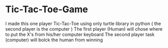 # Tic-Tac-Toe-Game
I made this one player Tic-Tac-Toe using only turtle library in python ( the second player is the computer )
The first player (Human) will chose where to put the X's from his/her computer keyboard 
The second player task (computer) will bolck the human from winning 
